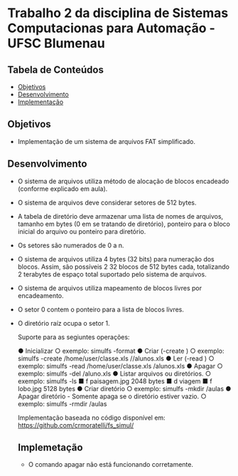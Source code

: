 # Trabalho 2 da disciplina de Sistemas Computacionas para Automação - UFSC Blumenau

## Tabela de Conteúdos 
- [Objetivos](#objetivos)
- [Desenvolvimento](#desenvolvimento)
- [Implementação](#implementação)

## Objetivos

- Implementação de um sistema de arquivos FAT simplificado.

## Desenvolvimento

 - O sistema de arquivos utiliza método de alocação de blocos encadeado (conforme
explicado em aula).
- O sistema de arquivos deve considerar setores de 512 bytes.
- A tabela de diretório deve armazenar uma lista de nomes de arquivos, tamanho em
bytes (0 em se tratando de diretório), ponteiro para o bloco inicial do arquivo ou
ponteiro para diretório.
- Os setores são numerados de 0 a n.
- O sistema de arquivos utiliza 4 bytes (32 bits) para numeração dos blocos.
Assim, são possíveis 2 32 blocos de 512 bytes cada, totalizando 2 terabytes de
espaço total suportado pelo sistema de arquivos.
- O sistema de arquivos utiliza mapeamento de blocos livres por encadeamento.
- O setor 0 contem o ponteiro para a lista de blocos livres.
- O diretório raíz ocupa o setor 1.

  Suporte para as segiuntes operações:
  
  ● Inicializar
        ○ exemplo: simulfs -format <tamanho em megabytes>
  ● Criar (-create <arquivo original> <destino no sistema virtual>)
        ○ exemplo: simulfs -create /home/user/classe.xls /<caminho>/alunos.xls
  ● Ler (-read <arquivo no disco> <caminho no sistema virtual> )
        ○ exemplo: simulfs -read /home/user/classe.xls <caminho>/alunos.xls
  ● Apagar
        ○ exemplo: simulfs -del <caminho>/aluno.xls
  ● Listar arquivos ou diretórios.
        ○ exemplo: simulfs -ls <caminho>
            ■ f paisagem.jpg    2048 bytes
            ■ d viagem
            ■ f lobo.jpg        5128 bytes
  ● Criar diretório
        ○ exemplo: simulfs -mkdir <caminho>/aulas
  ● Apagar diretório - Somente apaga se o diretório estiver vazio.
        ○ exemplo: simulfs -rmdir <caminho>/aulas
  
  Implementação baseada no código disponível em: https://github.com/crmoratelli/fs_simul/
  
  ## Implemetação
  
  - O comando apagar não está funcionando corretamente.




